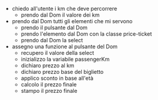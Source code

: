 - chiedo all'utente i km che deve percorrere
     - prendo dal Dom il valore dei km
- prendo dal Dom tutti gli elementi che mi servono 
    - prendo il pulsante dal Dom 
    - prendo l'elemento dal Dom con la classe price-ticket  
    - prendo dal Dom la select
- assegno una funzione al pulsante del Dom
    - recupero il valore della select
    - inizializzo la variabile passengerKm 
    - dichiaro prezzo al km
    - dichiaro prezzo base del biglietto
    - applico sconto in base all'età 
    - calcolo il prezzo finale
    - stampo il prezzo finale